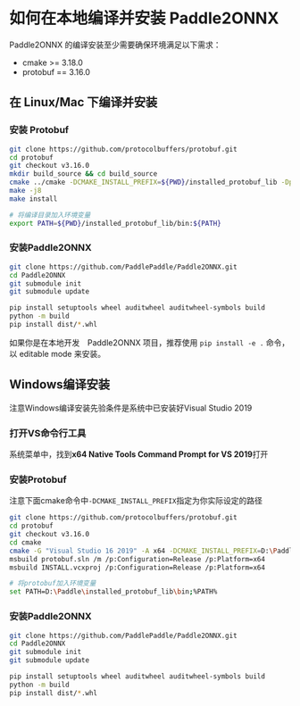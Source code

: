 # 如何在本地编译并安装 Paddle2ONNX

Paddle2ONNX 的编译安装至少需要确保环境满足以下需求：

- cmake >= 3.18.0
- protobuf == 3.16.0

## 在 Linux/Mac 下编译并安装

### 安装 Protobuf

```bash
git clone https://github.com/protocolbuffers/protobuf.git
cd protobuf
git checkout v3.16.0
mkdir build_source && cd build_source
cmake ../cmake -DCMAKE_INSTALL_PREFIX=${PWD}/installed_protobuf_lib -Dprotobuf_BUILD_SHARED_LIBS=OFF -DCMAKE_POSITION_INDEPENDENT_CODE=ON -Dprotobuf_BUILD_TESTS=OFF -DCMAKE_BUILD_TYPE=Release
make -j8
make install

# 将编译目录加入环境变量
export PATH=${PWD}/installed_protobuf_lib/bin:${PATH}
```

### 安装Paddle2ONNX

```bash
git clone https://github.com/PaddlePaddle/Paddle2ONNX.git
cd Paddle2ONNX
git submodule init
git submodule update

pip install setuptools wheel auditwheel auditwheel-symbols build
python -m build
pip install dist/*.whl
```

如果你是在本地开发　Paddle2ONNX 项目，推荐使用 `pip install -e .` 命令，以 editable mode 来安装。

## Windows编译安装

注意Windows编译安装先验条件是系统中已安装好Visual Studio 2019

### 打开VS命令行工具

系统菜单中，找到**x64 Native Tools Command Prompt for VS 2019**打开

### 安装Protobuf

注意下面cmake命令中`-DCMAKE_INSTALL_PREFIX`指定为你实际设定的路径

```bash
git clone https://github.com/protocolbuffers/protobuf.git
cd protobuf
git checkout v3.16.0
cd cmake
cmake -G "Visual Studio 16 2019" -A x64 -DCMAKE_INSTALL_PREFIX=D:\Paddle\installed_protobuf_lib -Dprotobuf_MSVC_STATIC_RUNTIME=OFF -Dprotobuf_BUILD_SHARED_LIBS=OFF -Dprotobuf_BUILD_TESTS=OFF -Dprotobuf_BUILD_EXAMPLES=OFF .
msbuild protobuf.sln /m /p:Configuration=Release /p:Platform=x64
msbuild INSTALL.vcxproj /p:Configuration=Release /p:Platform=x64

# 将protobuf加入环境变量
set PATH=D:\Paddle\installed_protobuf_lib\bin;%PATH%
```

### 安装Paddle2ONNX

```bash
git clone https://github.com/PaddlePaddle/Paddle2ONNX.git
cd Paddle2ONNX
git submodule init
git submodule update

pip install setuptools wheel auditwheel auditwheel-symbols build
python -m build
pip install dist/*.whl
```

